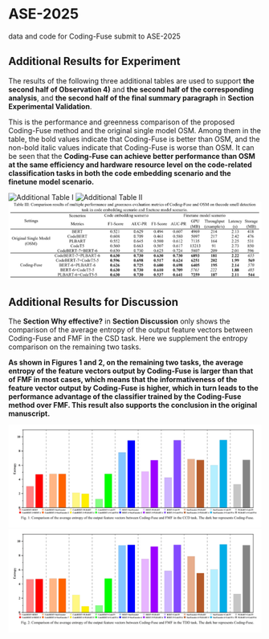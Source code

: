 # ASE-2025
data and code for Coding-Fuse submit to ASE-2025

## Additional Results for Experiment
The results of the following three additional tables are used to support <b/>the second half of Observation 4)</b> and <b/>the second half of the corresponding analysis</b>, and <b/>the second half of the final summary paragraph</b> in <b/>Section Experimental Validation</b>.

This is the performance and greenness comparison of the proposed Coding-Fuse method and the original single model OSM. Among them in the table, the bold values indicate that Coding-Fuse is better than OSM, and the non-bold italic values indicate that Coding-Fuse is worse than OSM. It can be seen that the <b/>Coding-Fuse can achieve better performance than OSM at the same efficiency and hardware resource level on the code-related classification tasks in both the code embedding scenario and the finetune model scenario.</b>

![Additional Table I](https://github.com/SEOpenLab/ASE-2025/blob/main/A-CCD.jpg)
![Additional Table II](https://github.com/SEOpenLab/ASE-2025/blob/main/A-TDD.jpg)
![Additional Table III](https://github.com/SEOpenLab/ASE-2025/blob/main/A-CSD.jpg)

## Additional Results for Discussion
The <b/>Section Why effective?</b> in <b/>Section Discussion</b> only shows the comparison of the average entropy of the output feature vectors between Coding-Fuse and FMF in the CSD task. Here we supplement the entropy comparison on the remaining two tasks. 

<b/>As shown in Figures 1 and 2, on the remaining two tasks, the average entropy of the feature vectors output by Coding-Fuse is larger than that of FMF in most cases, which means that the informativeness of the feature vector output by Coding-Fuse is higher, which in turn leads to the performance advantage of the classifier trained by the Coding-Fuse method over FMF. This result also supports the conclusion in the original manuscript.</b>

![Additional Figure 1](https://github.com/SEOpenLab/ASE-2025/blob/main/D-CCD.png)
![Additional Figure 2](https://github.com/SEOpenLab/ASE-2025/blob/main/D-TDD.png)
